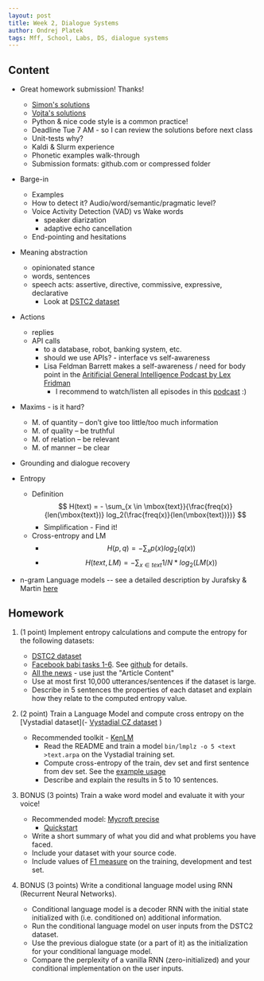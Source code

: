 ```yaml
---
layout: post
title: Week 2, Dialogue Systems
author: Ondrej Platek
tags: Mff, School, Labs, DS, dialogue systems
---
```



## Content

- Great homework submission! Thanks!
    - [Simon's solutions](https://gitlab.cl.uni-heidelberg.de/will/dialogove-systemy/tree/master/01)
	- [Vojta's solutions](https://github.com/srdecny/diasys/tree/master/hw1)
    - Python & nice code style is a common practice!
    - Deadline Tue 7 AM - so I can review the solutions before next class
    - Unit-tests why?
    - Kaldi & Slurm experience
    - Phonetic examples walk-through
    - Submission formats: github.com or compressed folder
- Barge-in
    - Examples
    - How to detect it? Audio/word/semantic/pragmatic level?
    - Voice Activity Detection (VAD) vs Wake words
        * speaker diarization
        * adaptive echo cancellation
    - End-pointing and hesitations
- Meaning abstraction
    - opinionated stance
    - words, sentences
    - speech acts: assertive, directive, commissive, expressive, declarative
        - Look at [DSTC2 dataset](http://camdial.org/~mh521/dstc/)
- Actions
    - replies
    - API calls
        - to a database, robot, banking system, etc.
        - should we use APIs? - interface vs self-awareness
        - Lisa Feldman Barrett makes a self-awareness / need for body point in the [Aritificial General Intelligence Podcast by Lex Fridman](https://youtu.be/qwsft6tmvBA?t=3411)
          - I recommend to watch/listen all episodes in this [podcast](https://lexfridman.com/ai/) :)

- Maxims - is it hard?
    - M. of quantity – don’t give too little/too much information
    - M. of quality – be truthful
    - M. of relation – be relevant
    - M. of manner – be clear
- Grounding and dialogue recovery
- Entropy
    - Definition $$ H(text) = - \sum_{x \in \mbox{text}}{\frac{freq(x)}{len(\mbox{text})} log_2(\frac{freq(x)}{len(\mbox{text})})} $$
        - Simplification - Find it!
    - Cross-entropy and LM
        - $$ H(p, q) = -\sum_{x}{p(x) log_2(q(x))}  $$
        - $$ H(text, LM) = -\sum_{x \in text}{ 1/N * log_2(LM(x))}  $$
* n-gram Language models -- see a detailed description by Jurafsky & Martin [here](https://web.stanford.edu/~jurafsky/slp3/3.pdf)


## Homework

1. (1 point) Implement entropy calculations and compute the entropy for the following datasets:
    - [DSTC2 dataset](http://camdial.org/~mh521/dstc/)
    - [Facebook babi tasks 1-6](https://fb-public.app.box.com/s/chnq60iivzv5uckpvj2n2vijlyepze6w). See [github](https://github.com/facebook/bAbI-tasks) for details.
    - [All the news](https://www.kaggle.com/snapcrack/all-the-news) - use just the "Article Content"
    - Use at most first 10,000 utterances/sentences if the dataset is large.
    - Describe in 5 sentences the properties of each dataset and explain how they relate to the computed entropy value.
2. (2 point) Train a Language Model and compute cross entropy on the [Vystadial dataset](- [Vystadial CZ dataset](https://lindat.mff.cuni.cz/repository/xmlui/handle/11858/00-097C-0000-0023-4670-6)
)
     - Recommended toolkit - [KenLM](https://github.com/kpu/kenlm)
         - Read the README and train a model `bin/lmplz -o 5 <text >text.arpa` on the Vystadial training set.
         - Compute cross-entropy of the train, dev set and first sentence from dev set. See the [example usage](https://github.com/kpu/kenlm/blob/master/python/example.py)
         - Describe and explain the results in 5 to 10 sentences.

3. BONUS (3 points) Train a wake word model and evaluate it with your voice!
    - Recommended model: [Mycroft precise](https://github.com/MycroftAI/mycroft-precise)
        - [Quickstart](https://github.com/MycroftAI/mycroft-precise/wiki/Training-your-own-wake-word#how-to-train-your-own-wake-word)
    - Write a short summary of what you did and what problems you have faced.
    - Include your dataset with your source code.
    - Include values of [F1 measure](https://en.wikipedia.org/wiki/F1_score) on the training, development and test set.
4. BONUS (3 points) Write a conditional language model using RNN (Recurrent Neural Networks).
    - Conditional language model is a decoder RNN with the initial state initialized with (i.e. conditioned on) additional information.
    - Run the conditional language model on user inputs from the DSTC2 dataset.
    - Use the previous dialogue state (or a part of it) as the initialization for your conditional language model.
    - Compare the perplexity of a vanilla RNN (zero-initialized) and your conditional implementation on the user inputs.
